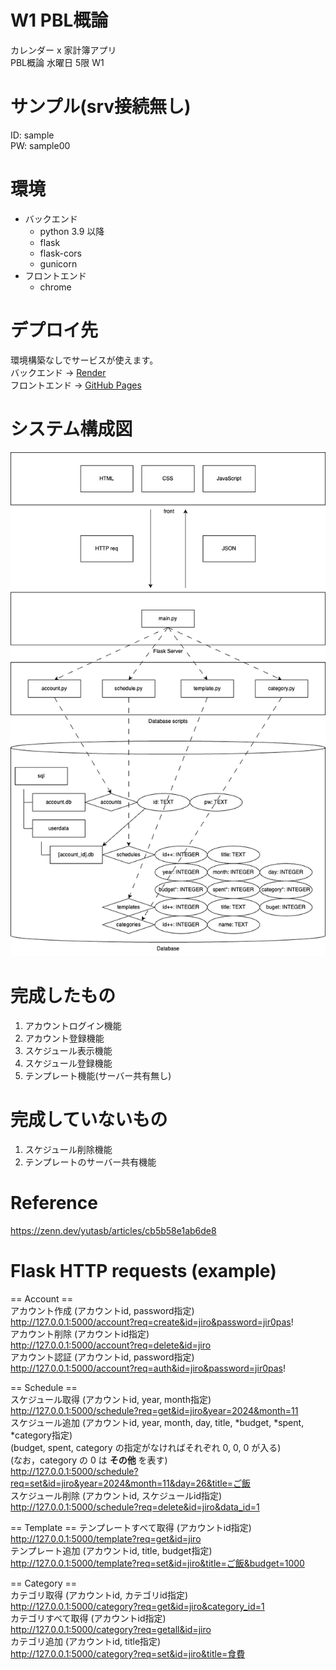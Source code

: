 # W1 PBL概論
カレンダー x 家計簿アプリ  
PBL概論 水曜日 5限 W1  

# サンプル(srv接続無し)
ID: sample  
PW: sample00  

# 環境
- バックエンド
  - python 3.9 以降
  - flask
  - flask-cors
  - gunicorn
- フロントエンド
  - chrome

# デプロイ先
環境構築なしでサービスが使えます。  
バックエンド -> [Render](https://pbl-w1.onrender.com/)  
フロントエンド -> [GitHub Pages](https://sibateku.github.io/PBL_W1/)

# システム構成図
![system.drawio](.github/system.png)

# 完成したもの
1. アカウントログイン機能
2. アカウント登録機能
3. スケジュール表示機能
4. スケジュール登録機能
5. テンプレート機能(サーバー共有無し)

# 完成していないもの
1. スケジュール削除機能
2. テンプレートのサーバー共有機能

# Reference
https://zenn.dev/yutasb/articles/cb5b58e1ab6de8

# Flask HTTP requests (example)
== Account ==  
アカウント作成 (アカウントid, password指定)  
http://127.0.0.1:5000/account?req=create&id=jiro&password=jir0pas!  
アカウント削除 (アカウントid指定)  
http://127.0.0.1:5000/account?req=delete&id=jiro  
アカウント認証 (アカウントid, password指定)  
http://127.0.0.1:5000/account?req=auth&id=jiro&password=jir0pas!

== Schedule ==  
スケジュール取得 (アカウントid, year, month指定)  
http://127.0.0.1:5000/schedule?req=get&id=jiro&year=2024&month=11  
スケジュール追加 (アカウントid, year, month, day, title, *budget, *spent, *category指定)  
(budget, spent, category の指定がなければそれぞれ 0, 0, 0 が入る)  
(なお，category の 0 は __その他__ を表す)  
http://127.0.0.1:5000/schedule?req=set&id=jiro&year=2024&month=11&day=26&title=ご飯  
スケジュール削除 (アカウントid, スケジュールid指定)  
http://127.0.0.1:5000/schedule?req=delete&id=jiro&data_id=1  

== Template ==
テンプレートすべて取得 (アカウントid指定)  
http://127.0.0.1:5000/template?req=get&id=jiro  
テンプレート追加 (アカウントid, title, budget指定)  
http://127.0.0.1:5000/template?req=set&id=jiro&title=ご飯&budget=1000  

== Category ==  
カテゴリ取得 (アカウントid, カテゴリid指定)  
http://127.0.0.1:5000/category?req=get&id=jiro&category_id=1  
カテゴリすべて取得 (アカウントid指定)  
http://127.0.0.1:5000/category?req=getall&id=jiro  
カテゴリ追加 (アカウントid, title指定)  
http://127.0.0.1:5000/category?req=set&id=jiro&title=食費  
